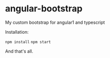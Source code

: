 # angular-bootstrap
My custom bootstrap for angular1 and typescript


Installation:

`npm install`
`npm start`

And that's all.
